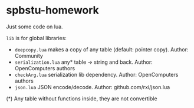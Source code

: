 # spbstu-homework

Just some code on lua.

`lib` is for global libraries:

- `deepcopy.lua` makes a copy of any table (default: pointer copy). Author: Community
- `serialization.lua` any* table -> string and back. Author: OpenComputers authors
- `checkArg.lua` serialization lib dependency. Author: OpenComputers authors
- `json.lua` JSON encode/decode. Author: github.com/rxi/json.lua


(*) Any table without functions inside, they are not convertible

